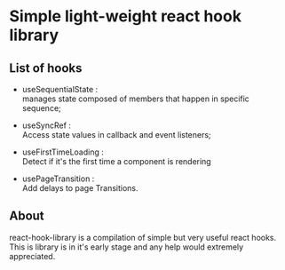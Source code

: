 
# Simple light-weight react hook library

## List of hooks

- useSequentialState :  
manages state composed of members that happen in specific sequence;

- useSyncRef :  
Access state values in callback and event listeners;

- useFirstTimeLoading :  
Detect if it's the first time a component is rendering

- usePageTransition :  
Add delays to page Transitions.

## About

react-hook-library is a compilation of simple but very useful react hooks. This is library is in it's early stage and any help would extremely appreciated. 